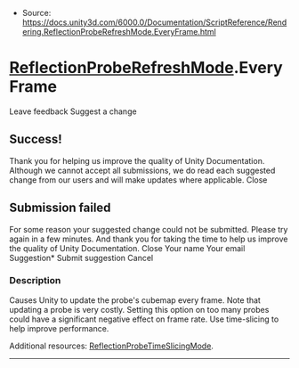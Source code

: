 * Source: https://docs.unity3d.com/6000.0/Documentation/ScriptReference/Rendering.ReflectionProbeRefreshMode.EveryFrame.html

#  [ReflectionProbeRefreshMode](https://docs.unity3d.com/6000.0/Documentation/ScriptReference/Rendering.ReflectionProbeRefreshMode.html).EveryFrame
Leave feedback
Suggest a change
## Success!
Thank you for helping us improve the quality of Unity Documentation. Although we cannot accept all submissions, we do read each suggested change from our users and will make updates where applicable.
Close
## Submission failed
For some reason your suggested change could not be submitted. Please <a>try again</a> in a few minutes. And thank you for taking the time to help us improve the quality of Unity Documentation.
Close
Your name Your email Suggestion* Submit suggestion
Cancel
### Description
Causes Unity to update the probe's cubemap every frame. Note that updating a probe is very costly. Setting this option on too many probes could have a significant negative effect on frame rate. Use time-slicing to help improve performance.  
  
Additional resources: [ReflectionProbeTimeSlicingMode](https://docs.unity3d.com/6000.0/Documentation/ScriptReference/Rendering.ReflectionProbeTimeSlicingMode.html).
* * *
